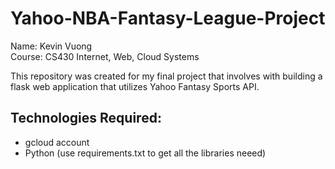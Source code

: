 # Yahoo-NBA-Fantasy-League-Project
Name: Kevin Vuong <br />
Course: CS430 Internet, Web, Cloud Systems <br />

This repository was created for my final project that involves with building a flask web application that utilizes Yahoo Fantasy Sports API.

## Technologies Required:
- gcloud account
- Python (use requirements.txt to get all the libraries neeed)